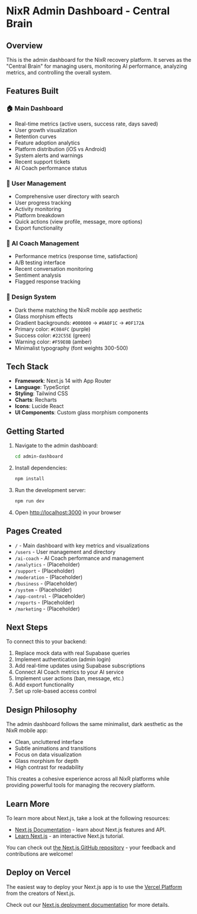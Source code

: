 # NixR Admin Dashboard - Central Brain

## Overview

This is the admin dashboard for the NixR recovery platform. It serves as the "Central Brain" for managing users, monitoring AI performance, analyzing metrics, and controlling the overall system.

## Features Built

### 🏠 Main Dashboard
- Real-time metrics (active users, success rate, days saved)
- User growth visualization
- Retention curves
- Feature adoption analytics
- Platform distribution (iOS vs Android)
- System alerts and warnings
- Recent support tickets
- AI Coach performance status

### 👥 User Management
- Comprehensive user directory with search
- User progress tracking
- Activity monitoring
- Platform breakdown
- Quick actions (view profile, message, more options)
- Export functionality

### 🤖 AI Coach Management
- Performance metrics (response time, satisfaction)
- A/B testing interface
- Recent conversation monitoring
- Sentiment analysis
- Flagged response tracking

### 🎨 Design System
- Dark theme matching the NixR mobile app aesthetic
- Glass morphism effects
- Gradient backgrounds: `#000000` → `#0A0F1C` → `#0F172A`
- Primary color: `#C084FC` (purple)
- Success color: `#22C55E` (green)
- Warning color: `#F59E0B` (amber)
- Minimalist typography (font weights 300-500)

## Tech Stack

- **Framework**: Next.js 14 with App Router
- **Language**: TypeScript
- **Styling**: Tailwind CSS
- **Charts**: Recharts
- **Icons**: Lucide React
- **UI Components**: Custom glass morphism components

## Getting Started

1. Navigate to the admin dashboard:
   ```bash
   cd admin-dashboard
   ```

2. Install dependencies:
   ```bash
   npm install
   ```

3. Run the development server:
   ```bash
   npm run dev
   ```

4. Open [http://localhost:3000](http://localhost:3000) in your browser

## Pages Created

- `/` - Main dashboard with key metrics and visualizations
- `/users` - User management and directory
- `/ai-coach` - AI Coach performance and management
- `/analytics` - (Placeholder)
- `/support` - (Placeholder)
- `/moderation` - (Placeholder)
- `/business` - (Placeholder)
- `/system` - (Placeholder)
- `/app-control` - (Placeholder)
- `/reports` - (Placeholder)
- `/marketing` - (Placeholder)

## Next Steps

To connect this to your backend:

1. Replace mock data with real Supabase queries
2. Implement authentication (admin login)
3. Add real-time updates using Supabase subscriptions
4. Connect AI Coach metrics to your AI service
5. Implement user actions (ban, message, etc.)
6. Add export functionality
7. Set up role-based access control

## Design Philosophy

The admin dashboard follows the same minimalist, dark aesthetic as the NixR mobile app:
- Clean, uncluttered interface
- Subtle animations and transitions
- Focus on data visualization
- Glass morphism for depth
- High contrast for readability

This creates a cohesive experience across all NixR platforms while providing powerful tools for managing the recovery platform.

## Learn More

To learn more about Next.js, take a look at the following resources:

- [Next.js Documentation](https://nextjs.org/docs) - learn about Next.js features and API.
- [Learn Next.js](https://nextjs.org/learn) - an interactive Next.js tutorial.

You can check out [the Next.js GitHub repository](https://github.com/vercel/next.js) - your feedback and contributions are welcome!

## Deploy on Vercel

The easiest way to deploy your Next.js app is to use the [Vercel Platform](https://vercel.com/new?utm_medium=default-template&filter=next.js&utm_source=create-next-app&utm_campaign=create-next-app-readme) from the creators of Next.js.

Check out our [Next.js deployment documentation](https://nextjs.org/docs/app/building-your-application/deploying) for more details.
